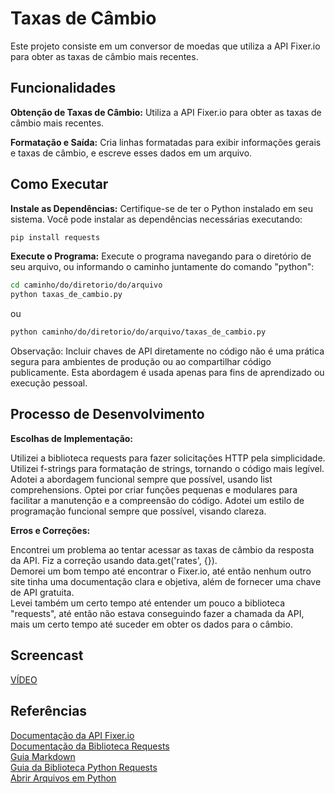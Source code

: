 # Taxas de Câmbio
Este projeto consiste em um conversor de moedas que utiliza a API Fixer.io para obter as taxas de câmbio mais recentes.
## Funcionalidades
**Obtenção de Taxas de Câmbio:**  Utiliza a API Fixer.io para obter as taxas de câmbio mais recentes.

**Formatação e Saída:**   Cria linhas formatadas para exibir informações gerais e taxas de câmbio, e escreve esses dados em um arquivo.

## Como Executar
**Instale as Dependências:**
   Certifique-se de ter o Python instalado em seu sistema. Você pode instalar as dependências necessárias executando:
   ```bash
   pip install requests
  ```
**Execute o Programa:**
Execute o programa navegando para o diretório de seu arquivo, ou informando o caminho juntamente do comando "python":
```bash
cd caminho/do/diretorio/do/arquivo
python taxas_de_cambio.py
```
ou
```bash
python caminho/do/diretorio/do/arquivo/taxas_de_cambio.py
```
Observação: Incluir chaves de API diretamente no código não é uma prática segura para ambientes de produção ou ao compartilhar código publicamente. Esta abordagem é usada apenas para fins de aprendizado ou execução pessoal.

## Processo de Desenvolvimento
**Escolhas de Implementação:**

Utilizei a biblioteca requests para fazer solicitações HTTP pela simplicidade.
Utilizei f-strings para formatação de strings, tornando o código mais legível.
Adotei a abordagem funcional sempre que possível, usando list comprehensions.
Optei por criar funções pequenas e modulares para facilitar a manutenção e a compreensão do código. 
Adotei um estilo de programação funcional sempre que possível, visando clareza.

**Erros e Correções:**

Encontrei um problema ao tentar acessar as taxas de câmbio da resposta da API. Fiz a correção usando data.get('rates', {}).  
Demorei um bom tempo até encontrar o Fixer.io, até então nenhum outro site tinha uma documentação clara e objetiva, além de fornecer uma chave de API gratuita.  
Levei também um certo tempo até entender um pouco a biblioteca "requests", até então não estava conseguindo fazer a chamada da API, mais um certo tempo até suceder em obter os dados para o câmbio.

## Screencast
[VÍDEO](https://drive.google.com/file/d/1lNAtoEXTleCR_Jj1MAMJkLeK4ut-QEVH/view?usp=sharing)

## Referências
[Documentação da API Fixer.io](https://fixer.io/documentation)  
[Documentação da Biblioteca Requests](https://docs.python-requests.org/en/latest/)  
[Guia Markdown](https://www.markdownguide.org/getting-started/)  
[Guia da Biblioteca Python Requests](https://realpython.com/python-requests/)  
[Abrir Arquivos em Python](https://www.freecodecamp.org/portuguese/news/como-escrever-em-um-arquivo-em-python-open-read-append-e-outras-funcoes-de-manipulacao-explicadas/)

